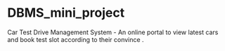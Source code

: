 # DBMS_mini_project
Car Test Drive Management System - An online portal to view latest cars and book test slot according to their convince .
